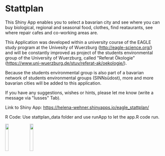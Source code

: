 # Stattplan

This Shiny App enables you to select a bavarian city and see where you can buy biological, regional and seasonal food, clothes, 
find reataurants, see where repair cafes and co-working areas are.

This Application was developed within a university course of the EAGLE study program at the Univesity of Wuerzburg (http://eagle-science.org/)
and will be constantly improved as project of the students environmental group of the University of Wuerzburg, called "Referat Ökologie" 
(https://www.uni-wuerzburg.de/stuv/referat-ak/oekologie/). 

Because the students environmental group is also part of a bavarian network of students environmental groups (SINNsüdost), more and more bavarian cities will
be added to this application.

If you have any suggestions, wishes or hints, please let me know (write a message via "Iusses" Tab).

Link to Shiny App:
https://helena-wehner.shinyapps.io/eagle_stattplan/

R Code:
Use stattplan_data folder and use runApp to let the app.R code run.

<img src="https://user-images.githubusercontent.com/56886065/94463317-06d4fb00-01bd-11eb-87c2-e354cde38785.png" width="15%"></img> 
<img src="https://user-images.githubusercontent.com/56886065/94463772-c033d080-01bd-11eb-923e-6d9cd9198e4e.png" width="15%"></img> 
